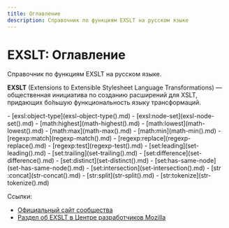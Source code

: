 ```yaml
---
title: Оглавление
description: Справочник по функциям EXSLT на русском языке
---
```


# EXSLT: Оглавление

Справочник по функциям EXSLT на русском языке.

**EXSLT** (Extensions to Extensible Stylesheet Language Transformations) — общественная инициатива по созданию расширений для XSLT, придающих бо́льшую функциональность языку трансформаций.

<div class="col3" markdown="1">
- [exsl​:object-type](exsl-object-type().md)
- [exsl​:node-set](exsl-node-set().md)
- [math​:highest](math-highest().md)
- [math​:lowest](math-lowest().md)
- [math​:max](math-max().md)
- [math​:min](math-min().md)
- [regexp​:match](regexp-match().md)
- [regexp​:replace](regexp-replace().md)
- [regexp​:test](regexp-test().md)
- [set​:leading](set-leading().md)
- [set​:trailing](set-trailing().md)
- [set​:difference](set-difference().md)
- [set​:distinct](set-distinct().md)
- [set​:has-same-node](set-has-same-node().md)
- [set​:intersection](set-intersection().md)
- [str​:concat](str-concat().md)
- [str​:split](str-split().md)
- [str​:tokenize](str-tokenize().md)
</div>

Ссылки:

- [Официальный сайт сообщества](http://www.exslt.org/)
- [Раздел об EXSLT в Центре разработчиков Mozilla](https://developer.mozilla.org/en-US/docs/Web/EXSLT)
